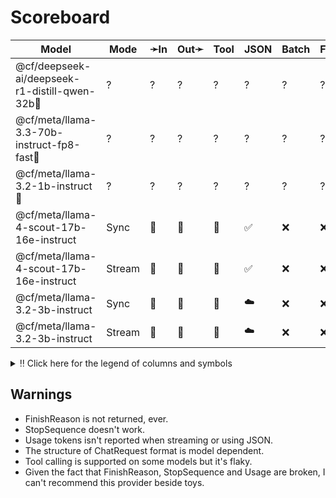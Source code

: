 # Scoreboard

| Model                                         | Mode   | ➛In   | Out➛   | Tool | JSON | Batch | File | Cite | Text | Probs | Limits | Usage | Finish |
| --------------------------------------------- | ------ | ----- | ------ | ---- | ---- | ----- | ---- | ---- | ---- | ----- | ------ | ----- | ------ |
| @cf/deepseek-ai/deepseek-r1-distill-qwen-32b🥇 | ?      | ?     | ?      | ?    | ?    | ?     | ?    | ?    | ?    | ?     | ?      | ?     | ?      |
| @cf/meta/llama-3.3-70b-instruct-fp8-fast🥈     | ?      | ?     | ?      | ?    | ?    | ?     | ?    | ?    | ?    | ?     | ?      | ?     | ?      |
| @cf/meta/llama-3.2-1b-instruct🥉               | ?      | ?     | ?      | ?    | ?    | ?     | ?    | ?    | ?    | ?     | ?      | ?     | ?      |
| @cf/meta/llama-4-scout-17b-16e-instruct       | Sync   | 💬    | 💬     | 💨   | ✅   | ❌    | ❌   | ❌   | 🌱📏  | ❌    | ❌     | ✅    | 💨     |
| @cf/meta/llama-4-scout-17b-16e-instruct       | Stream | 💬    | 💬     | 💨   | ✅   | ❌    | ❌   | ❌   | 🌱📏  | ❌    | ❌     | ✅    | 💨     |
| @cf/meta/llama-3.2-3b-instruct                | Sync   | 💬    | 💬     | 💨   | ☁️   | ❌    | ❌   | ❌   | 🌱📏  | ❌    | ❌     | ✅    | 💨     |
| @cf/meta/llama-3.2-3b-instruct                | Stream | 💬    | 💬     | 💨   | ☁️   | ❌    | ❌   | ❌   | 🌱📏  | ❌    | ❌     | ✅    | 💨     |
<details>
<summary>‼️ Click here for the legend of columns and symbols</summary>

- 🏠: Runs locally.
- Sync:   Runs synchronously, the reply is only returned once completely generated
- Stream: Streams the reply as it is generated. Occasionally less features are supported in this mode
- 🧠: Has chain-of-thought thinking process
    - Both redacted (Anthropic, Gemini, OpenAI) and explicit (Deepseek R1, Qwen3, etc)
    - Many models can be used in both mode. In this case they will have two rows, one with thinking and one
      without. It is frequent that certain functionalities are limited in thinking mode, like tool calling.
- ✅: Implemented and works great
- ❌: Not supported by genai. The provider may support it, but genai does not (yet). Please send a PR to add
  it!
- 💬: Text
- 📄: PDF: process a PDF as input, possibly with OCR
- 📸: Image: process an image as input; most providers support PNG, JPG, WEBP and non-animated GIF, or generate images
- 🎤: Audio: process an audio file (e.g. MP3, WAV, Flac, Opus) as input, or generate audio
- 🎥: Video: process a video (e.g. MP4) as input, or generate a video (e.g. Veo 3)
- 💨: Feature is flaky (Tool calling) or inconsistent (Usage is not always reported)
- 🌐: Country where the company is located
- Tool: Tool calling, using [genai.ToolDef](https://pkg.go.dev/github.com/maruel/genai#ToolDef); best is ✅🪨🕸️
		- 🪨: Tool calling can be forced; aka you can force the model to call a tool. This is great.
		- 🕸️: Web search
- JSON: ability to output JSON in free form, or with a forced schema specified as a Go struct
    - ✅: Supports both free form and with a schema
    - ☁️ :Supports only free form
		- 📐: Supports only a schema
- Batch: Process asynchronously batches during off peak hours at a discounts
- Text: Text features
    - '🌱': Seed option for deterministic output
    - '📏': MaxTokens option to cap the amount of returned tokens
    - '🛑': Stop sequence to stop generation when a token is generated
- File: Upload and store large files via a separate API
- Cite: Citation generation from a provided document, specially useful for RAG
- Probs: Return logprobs to analyse each token probabilities
- Limits: Returns the rate limits, including the remaining quota
</details>

## Warnings

- FinishReason is not returned, ever.
- StopSequence doesn't work.
- Usage tokens isn't reported when streaming or using JSON.
- The structure of ChatRequest format is model dependent.
- Tool calling is supported on some models but it's flaky.
- Given the fact that FinishReason, StopSequence and Usage are broken, I can't recommend this provider beside toys.
